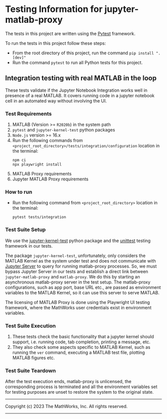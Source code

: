 # Testing Information for jupyter-matlab-proxy

The tests in this project are written using the [Pytest](https://docs.pytest.org/en/latest/) framework.

To run the tests in this project follow these steps:
* From the root directory of this project, run the command `pip install ".[dev]"`
* Run the command `pytest` to run all Python tests for this project.

## Integration testing with real MATLAB in the loop

These tests validate if the Jupyter Notebook Integration works well in presence of a real MATLAB. It covers running code in a jupyter notebook cell in an automated way without involving the UI.

### Test Requirements
1. MATLAB (Version >= `R2020b`) in the system path
2. `pytest` and `jupyter-kernel-test` python packages
3. `Node.js` version >= 16.x
4. Run the following commands from `<project_root_directory>/tests/integration/configuration` location in the terminal:
    ```
    npm ci
    npx playwright install
    ```
5. MATLAB Proxy requirements
6. Jupyter MATLAB Proxy requirements

### How to run
* Run the following command from `<project_root_directory>` location in the terminal:
    ```
    pytest tests/integration
    ```

### Test Suite Setup
We use the [jupyter-kernel-test](https://github.com/jupyter/jupyter_kernel_test) python package and the [unittest](https://docs.python.org/3/library/unittest.html) testing framework in our tests.

The package `jupyter-kernel-test`, unfortunately, only considers the MATLAB Kernel as the system under test and does not communicate with [Jupyter Server](https://github.com/jupyter-server/jupyter_server) to query for running matlab-proxy processes. So, we must bypass Jupyter Server in our tests and establish a direct link between `jupyter-matlab-proxy` and `matlab-proxy`. We do this by starting an asynchronous matlab-proxy server in the test setup. The matlab-proxy configurations, such as app port, base URL etc., are passed as environment variables to the MATLAB Kernel, so it can use this server to serve MATLAB.

The licensing of MATLAB Proxy is done using the Playwright UI testing framework, where the MathWorks user credentials exist in environment variables.

### Test Suite Execution
1. These tests check the basic functionality that a jupyter kernel should support, i.e. running code, tab completion, printing a message, etc.
2. They also check some aspects specific to MATLAB Kernel, such as running the `ver` command, executing a MATLAB test file, plotting MATLAB figures etc.

### Test Suite Teardown
After the test execution ends, matlab-proxy is unlicensed, the corresponding process is terminated and all the environment variables set for testing purposes are unset to restore the system to the original state.


----

Copyright (c) 2023 The MathWorks, Inc. All rights reserved.

----